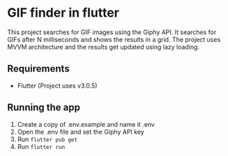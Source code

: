 # GIF finder in flutter
This project searches for GIF images using the Giphy API. It searches for GIFs after N milliseconds and shows the results in a grid. The project uses MVVM architecture and the results get updated using lazy loading.
## Requirements

 - Flutter (Project uses v3.0.5)

## Running the app
 1. Create a copy of .env.example and name it .env
 2. Open the .env file and set the Giphy API key
 3. Run `flutter pub get`
 4. Run `flutter run`
